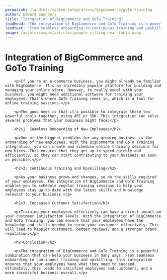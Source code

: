 ```yaml
---
permalink: /landings/system-integrations/bigcommerce/goto-training
author: Edward Saunders
title: "Integration of BigCommerce and GoTo Training"
leadhead: "The integration of BigCommerce and GoTo Training is a powerful combination that can help your business in many ways"
leadtext: "From seamless onboarding to continuous training and upskilling, this integration ensures that your employees have what they need to succeed. Ultimately, this leads to satisfied employees and customers, and a more successful business overall."
image: /assets/images/articles/people-sitting-near-table.webp
---
```

<div class="arttext">    	
    	<h1>Integration of BigCommerce and GoTo Training</h1>
    	
    	<p>If you're an e-commerce business, you might already be familiar with BigCommerce. It's an incredibly popular platform for building and managing your online store. However, to really excel with your business, you might need additional software for training your employees. That's where GoTo Training comes in, which is a tool for online training sessions.</p>
    	
    	<p>The good news is that it's possible to integrate these two powerful tools together, using API or SDK. This integration can solve several problems that your business might face:</p>
    	
    	<h2>1. Seamless Onboarding of New Employees</h2>
    	
    	<p>One of the biggest problems for any growing business is the onboarding of new employees. With the BigCommerce and GoTo Training integration, you can create and schedule online training sessions for new hires. This ensures that they get up to speed quickly and efficiently, so they can start contributing to your business as soon as possible.</p>
    	
    	<h2>2. Continuous Training and Upskilling</h2>
    	
    	<p>As your business grows and changes, so do the skills required of your employees. The integration of BigCommerce and GoTo Training enables you to schedule regular training sessions to help your employees stay up-to-date with the latest skills and knowledge relevant to your business.</p>
    	
    	<h2>3. Increased Customer Satisfaction</h2>
    	
    	<p>Training your employees effectively can have a direct impact on your customer satisfaction levels. With the integration of BigCommerce and GoTo Training, you can ensure that your employees have the knowledge and skills needed to serve your customers effectively. This will lead to happier customers, better reviews, and a stronger brand reputation.</p>
    	
    	<h2>Conclusion</h2>
    	
    	<p>The integration of BigCommerce and GoTo Training is a powerful combination that can help your business in many ways. From seamless onboarding to continuous training and upskilling, this integration ensures that your employees have what they need to succeed. Ultimately, this leads to satisfied employees and customers, and a more successful business overall.</p>
    	
</div>